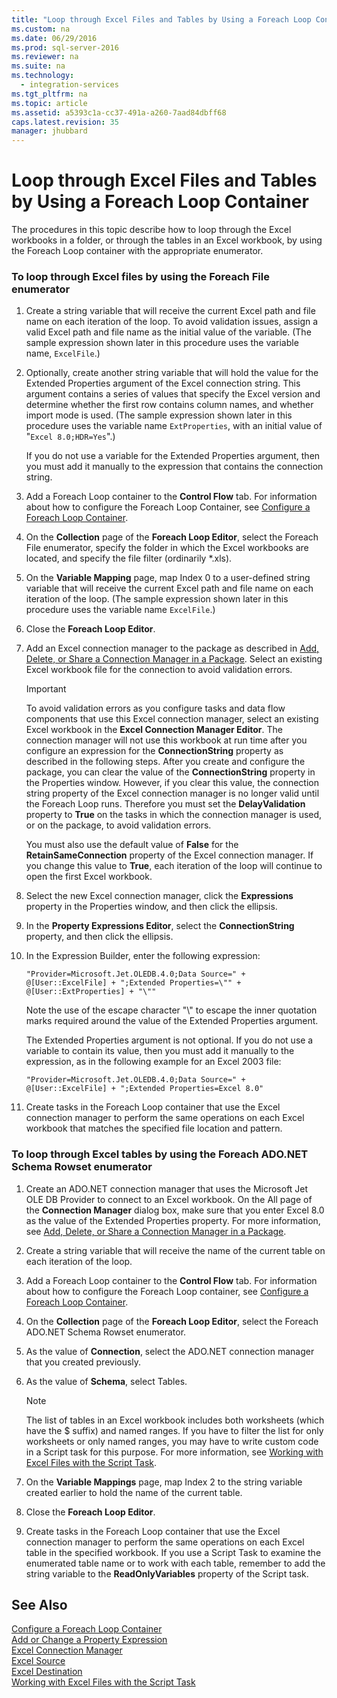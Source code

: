 ```yaml
---
title: "Loop through Excel Files and Tables by Using a Foreach Loop Container"
ms.custom: na
ms.date: 06/29/2016
ms.prod: sql-server-2016
ms.reviewer: na
ms.suite: na
ms.technology: 
  - integration-services
ms.tgt_pltfrm: na
ms.topic: article
ms.assetid: a5393c1a-cc37-491a-a260-7aad84dbff68
caps.latest.revision: 35
manager: jhubbard
---
```

# Loop through Excel Files and Tables by Using a Foreach Loop Container
The procedures in this topic describe how to loop through the Excel workbooks in a folder, or through the tables in an Excel workbook, by using the Foreach Loop container with the appropriate enumerator.  
  
### To loop through Excel files by using the Foreach File enumerator  
  
1.  Create a string variable that will receive the current Excel path and file name on each iteration of the loop. To avoid validation issues, assign a valid Excel path and file name as the initial value of the variable. (The sample expression shown later in this procedure uses the variable name, `ExcelFile`.)  
  
2.  Optionally, create another string variable that will hold the value for the Extended Properties argument of the Excel connection string. This argument contains a series of values that specify the Excel version and determine whether the first row contains column names, and whether import mode is used. (The sample expression shown later in this procedure uses the variable name `ExtProperties`, with an initial value of "`Excel 8.0;HDR=Yes`".)  
  
     If you do not use a variable for the Extended Properties argument, then you must add it manually to the expression that contains the connection string.  
  
3.  Add a Foreach Loop container to the **Control Flow** tab. For information about how to configure the Foreach Loop Container, see [Configure a Foreach Loop Container](../../Topics/TopicNameContainA/Configure-a-Foreach-Loop-Container.md).  
  
4.  On the **Collection** page of the **Foreach Loop Editor**, select the Foreach File enumerator, specify the folder in which the Excel workbooks are located, and specify the file filter (ordinarily *.xls).  
  
5.  On the **Variable Mapping** page, map Index 0 to a user-defined string variable that will receive the current Excel path and file name on each iteration of the loop. (The sample expression shown later in this procedure uses the variable name `ExcelFile`.)  
  
6.  Close the **Foreach Loop Editor**.  
  
7.  Add an Excel connection manager to the package as described in [Add, Delete, or Share a Connection Manager in a Package](../../Topics/TopicNameContainA/Add--Delete--or-Share-a-Connection-Manager-in-a-Package.md). Select an existing Excel workbook file for the connection to avoid validation errors.  
  
    > [!IMPORTANT]  
    >  To avoid validation errors as you configure tasks and data flow components that use this Excel connection manager, select an existing Excel workbook in the **Excel Connection Manager Editor**. The connection manager will not use this workbook at run time after you configure an expression for the **ConnectionString** property as described in the following steps. After you create and configure the package, you can clear the value of the **ConnectionString** property in the Properties window. However, if you clear this value, the connection string property of the Excel connection manager is no longer valid until the Foreach Loop runs. Therefore you must set the **DelayValidation** property to **True** on the tasks in which the connection manager is used, or on the package, to avoid validation errors.  
    >   
    >  You must also use the default value of **False** for the **RetainSameConnection** property of the Excel connection manager. If you change this value to **True**, each iteration of the loop will continue to open the first Excel workbook.  
  
8.  Select the new Excel connection manager, click the **Expressions** property in the Properties window, and then click the ellipsis.  
  
9. In the **Property Expressions Editor**, select the **ConnectionString** property, and then click the ellipsis.  
  
10. In the Expression Builder, enter the following expression:  
  
    ```  
    "Provider=Microsoft.Jet.OLEDB.4.0;Data Source=" +  @[User::ExcelFile] + ";Extended Properties=\"" + @[User::ExtProperties] + "\""  
    ```  
  
     Note the use of the escape character "\\" to escape the inner quotation marks required around the value of the Extended Properties argument.  
  
     The Extended Properties argument is not optional. If you do not use a variable to contain its value, then you must add it manually to the expression, as in the following example for an Excel 2003 file:  
  
    ```  
    "Provider=Microsoft.Jet.OLEDB.4.0;Data Source=" +  @[User::ExcelFile] + ";Extended Properties=Excel 8.0"  
    ```  
  
11. Create tasks in the Foreach Loop container that use the Excel connection manager to perform the same operations on each Excel workbook that matches the specified file location and pattern.  
  
### To loop through Excel tables by using the Foreach ADO.NET Schema Rowset enumerator  
  
1.  Create an ADO.NET connection manager that uses the Microsoft Jet OLE DB Provider to connect to an Excel workbook. On the All page of the **Connection Manager** dialog box, make sure that you enter Excel 8.0 as the value of the Extended Properties property. For more information, see [Add, Delete, or Share a Connection Manager in a Package](../../Topics/TopicNameContainA/Add--Delete--or-Share-a-Connection-Manager-in-a-Package.md).  
  
2.  Create a string variable that will receive the name of the current table on each iteration of the loop.  
  
3.  Add a Foreach Loop container to the **Control Flow** tab. For information about how to configure the Foreach Loop container, see [Configure a Foreach Loop Container](../../Topics/TopicNameContainA/Configure-a-Foreach-Loop-Container.md).  
  
4.  On the **Collection** page of the **Foreach Loop Editor**, select the Foreach ADO.NET Schema Rowset enumerator.  
  
5.  As the value of **Connection**, select the ADO.NET connection manager that you created previously.  
  
6.  As the value of **Schema**, select Tables.  
  
    > [!NOTE]  
    >  The list of tables in an Excel workbook includes both worksheets (which have the $ suffix) and named ranges. If you have to filter the list for only worksheets or only named ranges, you may have to write custom code in a Script task for this purpose. For more information, see [Working with Excel Files with the Script Task](assetId:///b8fa110a-2c9c-4f5a-8fe1-305555640e44).  
  
7.  On the **Variable Mappings** page, map Index 2 to the string variable created earlier to hold the name of the current table.  
  
8.  Close the **Foreach Loop Editor**.  
  
9. Create tasks in the Foreach Loop container that use the Excel connection manager to perform the same operations on each Excel table in the specified workbook. If you use a Script Task to examine the enumerated table name or to work with each table, remember to add the string variable to the **ReadOnlyVariables** property of the Script task.  
  
## See Also  
 [Configure a Foreach Loop Container](../../Topics/TopicNameContainA/Configure-a-Foreach-Loop-Container.md)   
 [Add or Change a Property Expression](../../Topics/TopicNameContainA/Add-or-Change-a-Property-Expression.md)   
 [Excel Connection Manager](../../Topics/TopicNameNotContainA/Excel-Connection-Manager.md)   
 [Excel Source](../../Topics/TopicNameNotContainA/Excel-Source.md)   
 [Excel Destination](../../Topics/TopicNameNotContainA/Excel-Destination.md)   
 [Working with Excel Files with the Script Task](assetId:///b8fa110a-2c9c-4f5a-8fe1-305555640e44)